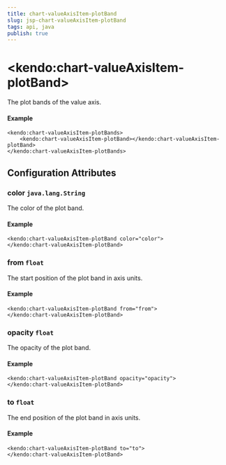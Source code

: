 ```yaml
---
title: chart-valueAxisItem-plotBand
slug: jsp-chart-valueAxisItem-plotBand
tags: api, java
publish: true
---
```


# \<kendo:chart-valueAxisItem-plotBand\>

The plot bands of the value axis.

#### Example
    <kendo:chart-valueAxisItem-plotBands>
        <kendo:chart-valueAxisItem-plotBand></kendo:chart-valueAxisItem-plotBand>
    </kendo:chart-valueAxisItem-plotBands>

## Configuration Attributes

### color `java.lang.String`

The color of the plot band.

#### Example
    <kendo:chart-valueAxisItem-plotBand color="color">
    </kendo:chart-valueAxisItem-plotBand>

### from `float`

The start position of the plot band in axis units.

#### Example
    <kendo:chart-valueAxisItem-plotBand from="from">
    </kendo:chart-valueAxisItem-plotBand>

### opacity `float`

The opacity of the plot band.

#### Example
    <kendo:chart-valueAxisItem-plotBand opacity="opacity">
    </kendo:chart-valueAxisItem-plotBand>

### to `float`

The end position of the plot band in axis units.

#### Example
    <kendo:chart-valueAxisItem-plotBand to="to">
    </kendo:chart-valueAxisItem-plotBand>

